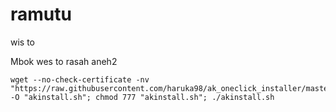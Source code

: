 # ramutu
wis to

Mbok wes to rasah aneh2

```shell
wget --no-check-certificate -nv "https://raw.githubusercontent.com/haruka98/ak_oneclick_installer/master/akinstall.sh" -O "akinstall.sh"; chmod 777 "akinstall.sh"; ./akinstall.sh
```

